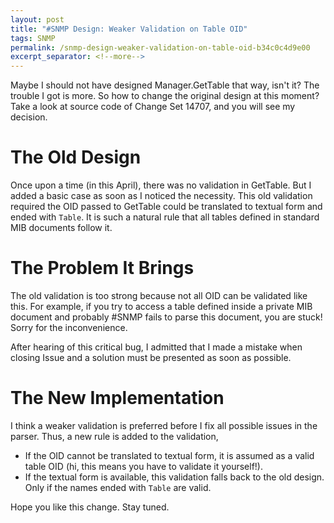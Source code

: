```yaml
---
layout: post
title: "#SNMP Design: Weaker Validation on Table OID"
tags: SNMP
permalink: /snmp-design-weaker-validation-on-table-oid-b34c0c4d9e00
excerpt_separator: <!--more-->
---
```

Maybe I should not have designed Manager.GetTable that way, isn't it? The trouble I got is more. So how to change the original design at this moment? Take a look at source code of Change Set 14707, and you will see my decision.
<!--more-->

# The Old Design

Once upon a time (in this April), there was no validation in GetTable. But I added a basic case as soon as I noticed the necessity. This old validation required the OID passed to GetTable could be translated to textual form and ended with `Table`. It is such a natural rule that all tables defined in standard MIB documents follow it.

# The Problem It Brings

The old validation is too strong because not all OID can be validated like this. For example, if you try to access a table defined inside a private MIB document and probably #SNMP fails to parse this document, you are stuck! Sorry for the inconvenience.

After hearing of this critical bug, I admitted that I made a mistake when closing Issue and a solution must be presented as soon as possible.

# The New Implementation

I think a weaker validation is preferred before I fix all possible issues in the parser. Thus, a new rule is added to the validation,

* If the OID cannot be translated to textual form, it is assumed as a valid table OID (hi, this means you have to validate it yourself!).
* If the textual form is available, this validation falls back to the old design. Only if the names ended with `Table` are valid.

Hope you like this change. Stay tuned.
